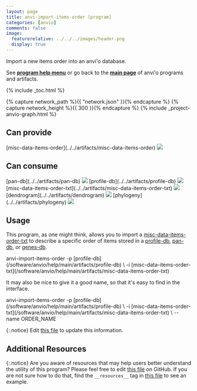 ```yaml
---
layout: page
title: anvi-import-items-order [program]
categories: [anvio]
comments: false
image:
  featurerelative: ../../../images/header.png
  display: true
---
```


Import a new items order into an anvi&#39;o database.

See **[program help menu](../../../../vignette#anvi-import-items-order)** or go back to the **[main page](../../)** of anvi'o programs and artifacts.


{% include _toc.html %}
<div id="svg" class="subnetwork"></div>
{% capture network_path %}{{ "network.json" }}{% endcapture %}
{% capture network_height %}{{ 300 }}{% endcapture %}
{% include _project-anvio-graph.html %}


## Can provide

<p style="text-align: left" markdown="1"><span class="artifact-p">[misc-data-items-order](../../artifacts/misc-data-items-order) <img src="../../images/icons/CONCEPT.png" class="artifact-icon-mini" /></span></p>

## Can consume

<p style="text-align: left" markdown="1"><span class="artifact-r">[pan-db](../../artifacts/pan-db) <img src="../../images/icons/DB.png" class="artifact-icon-mini" /></span> <span class="artifact-r">[profile-db](../../artifacts/profile-db) <img src="../../images/icons/DB.png" class="artifact-icon-mini" /></span> <span class="artifact-r">[misc-data-items-order-txt](../../artifacts/misc-data-items-order-txt) <img src="../../images/icons/TXT.png" class="artifact-icon-mini" /></span> <span class="artifact-r">[dendrogram](../../artifacts/dendrogram) <img src="../../images/icons/NEWICK.png" class="artifact-icon-mini" /></span> <span class="artifact-r">[phylogeny](../../artifacts/phylogeny) <img src="../../images/icons/NEWICK.png" class="artifact-icon-mini" /></span></p>

## Usage


This program, as one might think, allows you to import a <span class="artifact-n">[misc-data-items-order-txt](/software/anvio/help/main/artifacts/misc-data-items-order-txt)</span> to describe a specific order of items stored in a <span class="artifact-n">[profile-db](/software/anvio/help/main/artifacts/profile-db)</span>, <span class="artifact-n">[pan-db](/software/anvio/help/main/artifacts/pan-db)</span>, or <span class="artifact-n">[genes-db](/software/anvio/help/main/artifacts/genes-db)</span>.

<div class="codeblock" markdown="1">
anvi&#45;import&#45;items&#45;order &#45;p <span class="artifact&#45;n">[profile&#45;db](/software/anvio/help/main/artifacts/profile&#45;db)</span> \
                        &#45;i <span class="artifact&#45;n">[misc&#45;data&#45;items&#45;order&#45;txt](/software/anvio/help/main/artifacts/misc&#45;data&#45;items&#45;order&#45;txt)</span>
</div>

It may also be nice to give it a good name, so that it's easy to find in the interface.

<div class="codeblock" markdown="1">
anvi&#45;import&#45;items&#45;order &#45;p <span class="artifact&#45;n">[profile&#45;db](/software/anvio/help/main/artifacts/profile&#45;db)</span> \
                        &#45;i <span class="artifact&#45;n">[misc&#45;data&#45;items&#45;order&#45;txt](/software/anvio/help/main/artifacts/misc&#45;data&#45;items&#45;order&#45;txt)</span> \
                        &#45;&#45;name ORDER_NAME
</div>


{:.notice}
Edit [this file](https://github.com/merenlab/anvio/tree/master/anvio/docs/programs/anvi-import-items-order.md) to update this information.


## Additional Resources



{:.notice}
Are you aware of resources that may help users better understand the utility of this program? Please feel free to edit [this file](https://github.com/merenlab/anvio/tree/master/bin/anvi-import-items-order) on GitHub. If you are not sure how to do that, find the `__resources__` tag in [this file](https://github.com/merenlab/anvio/blob/master/bin/anvi-interactive) to see an example.
